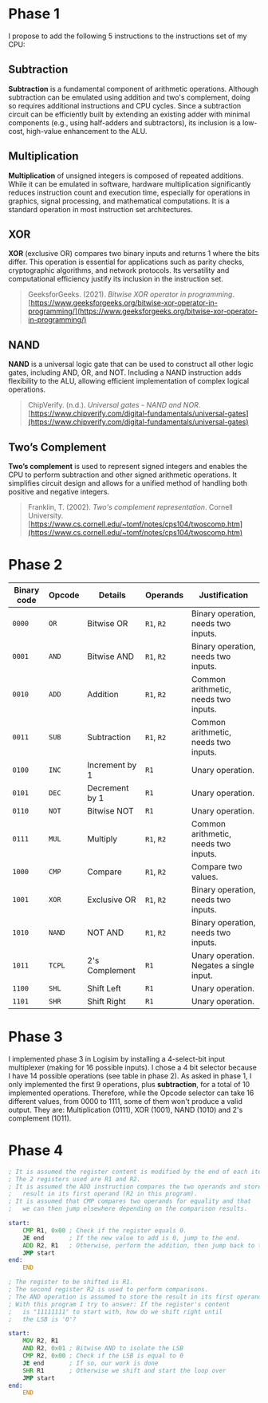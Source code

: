 # Phase 1
I propose to add the following 5 instructions to the instructions set of my CPU:
## Subtraction
**Subtraction** is a fundamental component of arithmetic operations. Although subtraction can be emulated using addition and two's complement, doing so requires additional instructions and CPU cycles. Since a subtraction circuit can be efficiently built by extending an existing adder with minimal components (e.g., using half-adders and subtractors), its inclusion is a low-cost, high-value enhancement to the ALU.
## Multiplication
**Multiplication** of unsigned integers is composed of repeated additions. While it can be emulated in software, hardware multiplication significantly reduces instruction count and execution time, especially for operations in graphics, signal processing, and mathematical computations. It is a standard operation in most instruction set architectures.
## XOR
**XOR** (exclusive OR) compares two binary inputs and returns 1 where the bits differ. This operation is essential for applications such as parity checks, cryptographic algorithms, and network protocols. Its versatility and computational efficiency justify its inclusion in the instruction set.
> GeeksforGeeks. (2021). _Bitwise XOR operator in programming_. [https://www.geeksforgeeks.org/bitwise-xor-operator-in-programming/](https://www.geeksforgeeks.org/bitwise-xor-operator-in-programming/)
## NAND
**NAND** is a universal logic gate that can be used to construct all other logic gates, including AND, OR, and NOT. Including a NAND instruction adds flexibility to the ALU, allowing efficient implementation of complex logical operations.
> ChipVerify. (n.d.). _Universal gates - NAND and NOR_. [https://www.chipverify.com/digital-fundamentals/universal-gates](https://www.chipverify.com/digital-fundamentals/universal-gates)
## Two’s Complement
**Two’s complement** is used to represent signed integers and enables the CPU to perform subtraction and other signed arithmetic operations. It simplifies circuit design and allows for a unified method of handling both positive and negative integers.
> Franklin, T. (2002). _Two's complement representation_. Cornell University. [https://www.cs.cornell.edu/~tomf/notes/cps104/twoscomp.htm](https://www.cs.cornell.edu/~tomf/notes/cps104/twoscomp.htm)

# Phase 2

| Binary code | Opcode | Details        | Operands   | Justification                            |
| ----------- | ------ | -------------- | ---------- | ---------------------------------------- |
| `0000`      | `OR`   | Bitwise OR     | `R1`, `R2` | Binary operation, needs two inputs.      |
| `0001`      | `AND`  | Bitwise AND    | `R1`, `R2` | Binary operation, needs two inputs.      |
| `0010`      | `ADD`  | Addition       | `R1`, `R2` | Common arithmetic, needs two inputs.     |
| `0011`      | `SUB`  | Subtraction    | `R1`, `R2` | Common arithmetic, needs two inputs.     |
| `0100`      | `INC`  | Increment by 1 | `R1`       | Unary operation.                         |
| `0101`      | `DEC`  | Decrement by 1 | `R1`       | Unary operation.                         |
| `0110`      | `NOT`  | Bitwise NOT    | `R1`       | Unary operation.                         |
| `0111`      | `MUL`  | Multiply       | `R1`, `R2` | Common arithmetic, needs two inputs.     |
| `1000`      | `CMP`  | Compare        | `R1`, `R2` | Compare two values.                      |
| `1001`      | `XOR`  | Exclusive OR   | `R1`, `R2` | Binary operation, needs two inputs.      |
| `1010`      | `NAND` | NOT AND        | `R1`, `R2` | Binary operation, needs two inputs.      |
| `1011`      | `TCPL` | 2's Complement | `R1`       | Unary operation. Negates a single input. |
| `1100`      | `SHL`  | Shift Left     | `R1`       | Unary operation.                         |
| `1101`      | `SHR`  | Shift Right    | `R1`       | Unary operation.                         |

# Phase 3
I implemented phase 3 in Logisim by installing a 4-select-bit input multiplexer (making for 16 possible inputs).
I chose a 4 bit selector because I have 14 possible operations (see table in phase 2).
As asked in phase 1, I only implemented the first 9 operations, plus **subtraction**, for a total of 10 implemented operations.
Therefore, while the Opcode selector can take 16 different values, from 0000 to 1111, some of them won't produce a valid output. They are: Multiplication (0111), XOR (1001), NAND (1010) and 2's complement (1011).
# Phase 4

```asm title:"Add until '0'"
; It is assumed the register content is modified by the end of each iteration.
; The 2 registers used are R1 and R2.
; It is assumed the ADD instruction compares the two operands and stores the
;   result in its first operand (R2 in this program).
; It is assumed that CMP compares two operands for equality and that
;   we can then jump elsewhere depending on the comparison results.

start:
	CMP R1, 0x00 ; Check if the register equals 0.
	JE end       ; If the new value to add is 0, jump to the end.
	ADD R2, R1   ; Otherwise, perform the addition, then jump back to the start
	JMP start
end:
	END
```

```asm title:"Shift until all 0s"
; The register to be shifted is R1.
; The second register R2 is used to perform comparisons.
; The AND operation is assumed to store the result in its first operand.
; With this program I try to answer: If the register's content
;   is "11111111" to start with, how do we shift right until
;   the LSB is '0'?

start:
	MOV R2, R1
	AND R2, 0x01 ; Bitwise AND to isolate the LSB
	CMP R2, 0x00 ; Check if the LSB is equal to 0
	JE end       ; If so, our work is done
	SHR R1       ; Otherwise we shift and start the loop over
	JMP start
end:
	END
```
